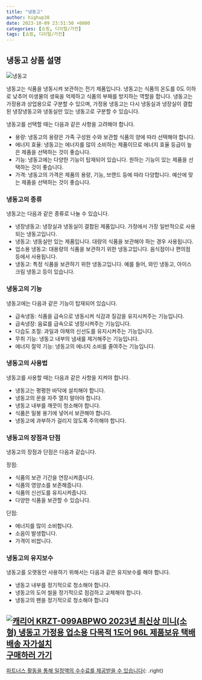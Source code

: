 ```yaml
---
title: "냉동고"
author: highup38
date: 2023-10-09 23:51:50 +0800
categories: [쇼핑, 디이털/가전]
tags: [쇼핑, 디이털/가전]
---
```


## 냉동고 상품 설명

![냉동고](https://source.unsplash.com/1600x900/?냉동고)

냉동고는 식품을 냉동시켜 보관하는 전기 제품입니다. 냉동고는 식품의 온도를 0도 이하로 낮추어 미생물의 생육을 억제하고 식품의 부패를 방지하는 역할을 합니다. 냉동고는 가정용과 상업용으로 구분할 수 있으며, 가정용 냉동고는 다시 냉동실과 냉장실이 결합된 냉장냉동고와 냉동실만 있는 냉동고로 구분할 수 있습니다.

냉동고를 선택할 때는 다음과 같은 사항을 고려해야 합니다.

* 용량: 냉동고의 용량은 가족 구성원 수와 보관할 식품의 양에 따라 선택해야 합니다.
* 에너지 효율: 냉동고는 에너지를 많이 소비하는 제품이므로 에너지 효율 등급이 높은 제품을 선택하는 것이 좋습니다.
* 기능: 냉동고에는 다양한 기능이 탑재되어 있습니다. 원하는 기능이 있는 제품을 선택하는 것이 좋습니다.
* 가격: 냉동고의 가격은 제품의 용량, 기능, 브랜드 등에 따라 다양합니다. 예산에 맞는 제품을 선택하는 것이 좋습니다.

### 냉동고의 종류

냉동고는 다음과 같은 종류로 나눌 수 있습니다.

* 냉장냉동고: 냉장실과 냉동실이 결합된 제품입니다. 가정에서 가장 일반적으로 사용되는 냉동고입니다.
* 냉동고: 냉동실만 있는 제품입니다. 대량의 식품을 보관해야 하는 경우 사용됩니다.
* 업소용 냉동고: 대용량의 식품을 보관하기 위한 냉동고입니다. 음식점이나 편의점 등에서 사용됩니다.
* 냉동고: 특정 식품을 보관하기 위한 냉동고입니다. 예를 들어, 와인 냉동고, 아이스크림 냉동고 등이 있습니다.

### 냉동고의 기능

냉동고에는 다음과 같은 기능이 탑재되어 있습니다.

* 급속냉동: 식품을 급속으로 냉동시켜 식감과 질감을 유지시켜주는 기능입니다.
* 급속냉장: 음료를 급속으로 냉장시켜주는 기능입니다.
* 다습도 조절: 과일과 야채의 신선도를 유지시켜주는 기능입니다.
* 무취 기능: 냉동고 내부의 냄새를 제거해주는 기능입니다.
* 에너지 절약 기능: 냉동고의 에너지 소비를 줄여주는 기능입니다.

### 냉동고의 사용법

냉동고를 사용할 때는 다음과 같은 사항을 지켜야 합니다.

* 냉동고는 평평한 바닥에 설치해야 합니다.
* 냉동고의 문을 자주 열지 말아야 합니다.
* 냉동고 내부를 깨끗이 청소해야 합니다.
* 식품은 밀봉 용기에 넣어서 보관해야 합니다.
* 냉동고에 과부하가 걸리지 않도록 주의해야 합니다.

### 냉동고의 장점과 단점

냉동고의 장점과 단점은 다음과 같습니다.

장점:

* 식품의 보관 기간을 연장시켜줍니다.
* 식품의 영양소를 보존해줍니다.
* 식품의 신선도를 유지시켜줍니다.
* 다양한 식품을 보관할 수 있습니다.

단점:

* 에너지를 많이 소비합니다.
* 소음이 발생합니다.
* 가격이 비쌉니다.

### 냉동고의 유지보수

냉동고를 오랫동안 사용하기 위해서는 다음과 같은 유지보수를 해야 합니다.

* 냉동고 내부를 정기적으로 청소해야 합니다.
* 냉동고의 도어 씰을 정기적으로 점검하고 교체해야 합니다.
* 냉동고의 팬을 정기적으로 청소해야 합니다

[![캐리어 KRZT-099ABPWO 2023년 최신상 미니(소형) 냉동고 가정용 업소용 다목적 1도어 96L 제품보유 택배배송 자가설치](https://thumbnail9.coupangcdn.com/thumbnails/remote/230x230ex/image/vendor_inventory/2d9f/34493b2f700bab186984cfd281277ca2b9c294261f5de791972450995ade.jpg "캐리어 KRZT-099ABPWO 2023년 최신상 미니(소형) 냉동고 가정용 업소용 다목적 1도어 96L 제품보유 택배배송 자가설치")](https://link.coupang.com/re/AFFSDP?lptag=AF1030537&subid=&pageKey=7608395988&traceid=V0-153&itemId=20144044863&vendorItemId=86423112581)
<br>
[**구매하러 가기**](https://link.coupang.com/re/AFFSDP?lptag=AF1030537&subid=&pageKey=7608395988&traceid=V0-153&itemId=20144044863&vendorItemId=86423112581)
---
[파트너스 활동을 통해 일정액의 수수료를 제공받을 수 있습니다](https://link.coupang.com/a/bao1ui){: .right}